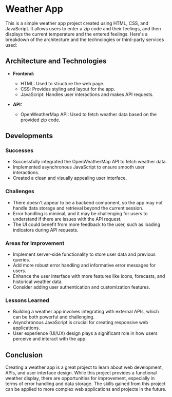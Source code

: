 # Weather App

This is a simple weather app project created using HTML, CSS, and JavaScript. It allows users to enter a zip code and their feelings, and then displays the current temperature and the entered feelings. Here's a breakdown of the architecture and the technologies or third-party services used:

## Architecture and Technologies

- **Frontend:** 
  - HTML: Used to structure the web page.
  - CSS: Provides styling and layout for the app.
  - JavaScript: Handles user interactions and makes API requests.
  

- **API:**
  - OpenWeatherMap API: Used to fetch weather data based on the provided zip code.

## Developments

### Successes
- Successfully integrated the OpenWeatherMap API to fetch weather data.
- Implemented asynchronous JavaScript to ensure smooth user interactions.
- Created a clean and visually appealing user interface.

### Challenges
- There doesn't appear to be a backend component, so the app may not handle data storage and retrieval beyond the current session.
- Error handling is minimal, and it may be challenging for users to understand if there are issues with the API request.
- The UI could benefit from more feedback to the user, such as loading indicators during API requests.

### Areas for Improvement
- Implement server-side functionality to store user data and previous queries.
- Add more robust error handling and informative error messages for users.
- Enhance the user interface with more features like icons, forecasts, and historical weather data.
- Consider adding user authentication and customization features.

### Lessons Learned
- Building a weather app involves integrating with external APIs, which can be both powerful and challenging.
- Asynchronous JavaScript is crucial for creating responsive web applications.
- User experience (UI/UX) design plays a significant role in how users perceive and interact with the app.

## Conclusion

Creating a weather app is a great project to learn about web development, 
APIs, and user interface design. While this project provides a functional weather display, there are opportunities for improvement, 
especially in terms of error handling and data storage. The skills gained from this project can be applied to more complex web applications and projects in the future.
